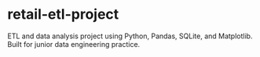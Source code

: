 # retail-etl-project
ETL and data analysis project using Python, Pandas, SQLite, and Matplotlib. Built for junior data engineering practice.
